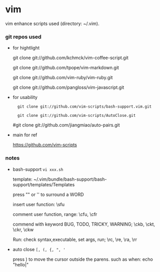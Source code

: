 vim
===

vim enhance scripts used (directory: ~/.vim).

### git repos used

* for hightlight

	git clone git://github.com/kchmck/vim-coffee-script.git

	git clone git://github.com/tpope/vim-markdown.git

	git clone git://github.com/vim-ruby/vim-ruby.git

	git clone git://github.com/pangloss/vim-javascript.git

* for usability

        git clone git://github.com/vim-scripts/bash-support.vim.git

        git clone git://github.com/vim-scripts/AutoClose.git

	#git clone git://github.com/jiangmiao/auto-pairs.git

* main for ref

	https://github.com/vim-scripts


### notes

* bash-support ``vi xxx.sh``

  template: ~/.vim/bundle/bash-support/bash-support/templates/Templates

  press "" or '' to surround a WORD

  insert user function: \sfu

  comment user function, range: \cfu, \cfr

  commend with keyword BUG, TODO, TRICKY, WARNING;  \ckb, \ckt, \ckr, \ckw

  Run: check syntax,executable, set args, run; \rc, \re, \ra, \rr 

  
* auto close ``[, (, {, ", '``

  press ) to move the cursor outside the parens. such as when: echo "hello|"
